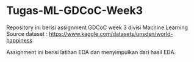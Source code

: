 # Tugas-ML-GDCoC-Week3
Repository ini berisi assignment GDCoC week 3 divisi Machine Learning
Source dataset : https://www.kaggle.com/datasets/unsdsn/world-happiness

Assignment ini berisi latihan EDA dan menyimpulkan dari hasil EDA.
